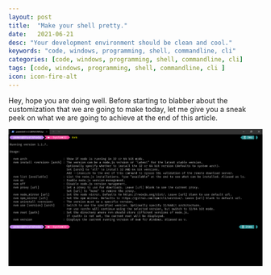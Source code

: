 ```yaml
---
layout: post
title:  "Make your shell pretty."
date:   2021-06-21
desc: "Your development environment should be clean and cool."
keywords: "code, windows, programming, shell, commandline, cli"
categories: [code, windows, programming, shell, commandline, cli]
tags: [code, windows, programming, shell, commandline, cli ]
icon: icon-fire-alt
---
```


Hey, hope you are doing well. Before starting to blabber about the customization that we are going to make today, let me give you a sneak peek on what we are going to achieve at the end of this article.

<img src="/static/assets/img/blog/powershell/prettypowershell.png">
